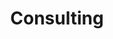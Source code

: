 ---
layout: consulting
title: Consulting
image: /images/consulting/consulting-banner.jpg
signup: Konsulentydelser
show: true
order: 3
header: Consulting
header-link: Se hvad vi tilbyder ⟶
header-link-url: '#content-section'
color-box: #636e72
description:
 For at udvikle sig bæredygtigt har virksomheder, organisationer og mennesker brug for friske øjne og nye perspektiver. CCC har solid erfaring med strategiudvikling i organisationer.
 <br><br>
 Siden 2004 har vi konsulteret alle former for virksomheder – fra nogle af Danmarks største organisationer til helt små start-ups - og dermed skabt perspektiv og plads til nye strategier, ideer og værdier. Vi gør det muligt at se sig selv med nye øjne.
---
